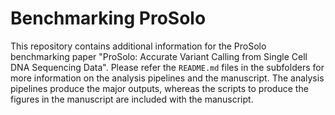 # Benchmarking ProSolo

This repository contains additional information for the ProSolo benchmarking paper "ProSolo:
Accurate Variant Calling from Single Cell DNA Sequencing Data". Please refer the `README.md`
files in the subfolders for more information on the analysis pipelines and the manuscript.
The analysis pipelines produce the major outputs, whereas the scripts to produce the figures
in the manuscript are included with the manuscript.
